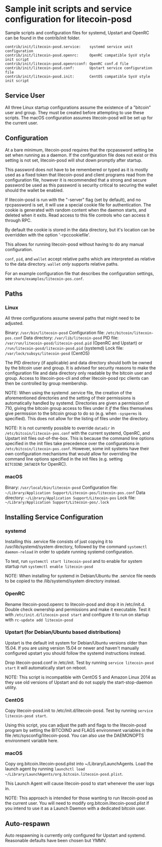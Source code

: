 Sample init scripts and service configuration for litecoin-posd
==========================================================

Sample scripts and configuration files for systemd, Upstart and OpenRC
can be found in the contrib/init folder.

    contrib/init/litecoin-posd.service:    systemd service unit configuration
    contrib/init/litecoin-posd.openrc:     OpenRC compatible SysV style init script
    contrib/init/litecoin-posd.openrcconf: OpenRC conf.d file
    contrib/init/litecoin-posd.conf:       Upstart service configuration file
    contrib/init/litecoin-posd.init:       CentOS compatible SysV style init script

Service User
---------------------------------

All three Linux startup configurations assume the existence of a "bitcoin" user
and group.  They must be created before attempting to use these scripts.
The macOS configuration assumes litecoin-posd will be set up for the current user.

Configuration
---------------------------------

At a bare minimum, litecoin-posd requires that the rpcpassword setting be set
when running as a daemon.  If the configuration file does not exist or this
setting is not set, litecoin-posd will shut down promptly after startup.

This password does not have to be remembered or typed as it is mostly used
as a fixed token that litecoin-posd and client programs read from the configuration
file, however it is recommended that a strong and secure password be used
as this password is security critical to securing the wallet should the
wallet be enabled.

If litecoin-posd is run with the "-server" flag (set by default), and no rpcpassword is set,
it will use a special cookie file for authentication. The cookie is generated with random
content when the daemon starts, and deleted when it exits. Read access to this file
controls who can access it through RPC.

By default the cookie is stored in the data directory, but it's location can be overridden
with the option '-rpccookiefile'.

This allows for running litecoin-posd without having to do any manual configuration.

`conf`, `pid`, and `wallet` accept relative paths which are interpreted as
relative to the data directory. `wallet` *only* supports relative paths.

For an example configuration file that describes the configuration settings,
see `share/examples/litecoin-pos.conf`.

Paths
---------------------------------

### Linux

All three configurations assume several paths that might need to be adjusted.

Binary:              `/usr/bin/litecoin-posd`
Configuration file:  `/etc/bitcoin/litecoin-pos.conf`
Data directory:      `/var/lib/litecoin-posd`
PID file:            `/var/run/litecoin-posd/litecoin-posd.pid` (OpenRC and Upstart) or `/run/litecoin-posd/litecoin-posd.pid` (systemd)
Lock file:           `/var/lock/subsys/litecoin-posd` (CentOS)

The PID directory (if applicable) and data directory should both be owned by the
bitcoin user and group. It is advised for security reasons to make the
configuration file and data directory only readable by the bitcoin user and
group. Access to litecoin-pos-cli and other litecoin-posd rpc clients can then be
controlled by group membership.

NOTE: When using the systemd .service file, the creation of the aforementioned
directories and the setting of their permissions is automatically handled by
systemd. Directories are given a permission of 710, giving the bitcoin group
access to files under it _if_ the files themselves give permission to the
bitcoin group to do so (e.g. when `-sysperms` is specified). This does not allow
for the listing of files under the directory.

NOTE: It is not currently possible to override `datadir` in
`/etc/bitcoin/litecoin-pos.conf` with the current systemd, OpenRC, and Upstart init
files out-of-the-box. This is because the command line options specified in the
init files take precedence over the configurations in
`/etc/bitcoin/litecoin-pos.conf`. However, some init systems have their own
configuration mechanisms that would allow for overriding the command line
options specified in the init files (e.g. setting `BITCOIND_DATADIR` for
OpenRC).

### macOS

Binary:              `/usr/local/bin/litecoin-posd`
Configuration file:  `~/Library/Application Support/Litecoin-pos/litecoin-pos.conf`
Data directory:      `~/Library/Application Support/Litecoin-pos`
Lock file:           `~/Library/Application Support/Litecoin-pos/.lock`

Installing Service Configuration
-----------------------------------

### systemd

Installing this .service file consists of just copying it to
/usr/lib/systemd/system directory, followed by the command
`systemctl daemon-reload` in order to update running systemd configuration.

To test, run `systemctl start litecoin-posd` and to enable for system startup run
`systemctl enable litecoin-posd`

NOTE: When installing for systemd in Debian/Ubuntu the .service file needs to be copied to the /lib/systemd/system directory instead.

### OpenRC

Rename litecoin-posd.openrc to litecoin-posd and drop it in /etc/init.d.  Double
check ownership and permissions and make it executable.  Test it with
`/etc/init.d/litecoin-posd start` and configure it to run on startup with
`rc-update add litecoin-posd`

### Upstart (for Debian/Ubuntu based distributions)

Upstart is the default init system for Debian/Ubuntu versions older than 15.04. If you are using version 15.04 or newer and haven't manually configured upstart you should follow the systemd instructions instead.

Drop litecoin-posd.conf in /etc/init.  Test by running `service litecoin-posd start`
it will automatically start on reboot.

NOTE: This script is incompatible with CentOS 5 and Amazon Linux 2014 as they
use old versions of Upstart and do not supply the start-stop-daemon utility.

### CentOS

Copy litecoin-posd.init to /etc/init.d/litecoin-posd. Test by running `service litecoin-posd start`.

Using this script, you can adjust the path and flags to the litecoin-posd program by
setting the BITCOIND and FLAGS environment variables in the file
/etc/sysconfig/litecoin-posd. You can also use the DAEMONOPTS environment variable here.

### macOS

Copy org.bitcoin.litecoin-posd.plist into ~/Library/LaunchAgents. Load the launch agent by
running `launchctl load ~/Library/LaunchAgents/org.bitcoin.litecoin-posd.plist`.

This Launch Agent will cause litecoin-posd to start whenever the user logs in.

NOTE: This approach is intended for those wanting to run litecoin-posd as the current user.
You will need to modify org.bitcoin.litecoin-posd.plist if you intend to use it as a
Launch Daemon with a dedicated bitcoin user.

Auto-respawn
-----------------------------------

Auto respawning is currently only configured for Upstart and systemd.
Reasonable defaults have been chosen but YMMV.
